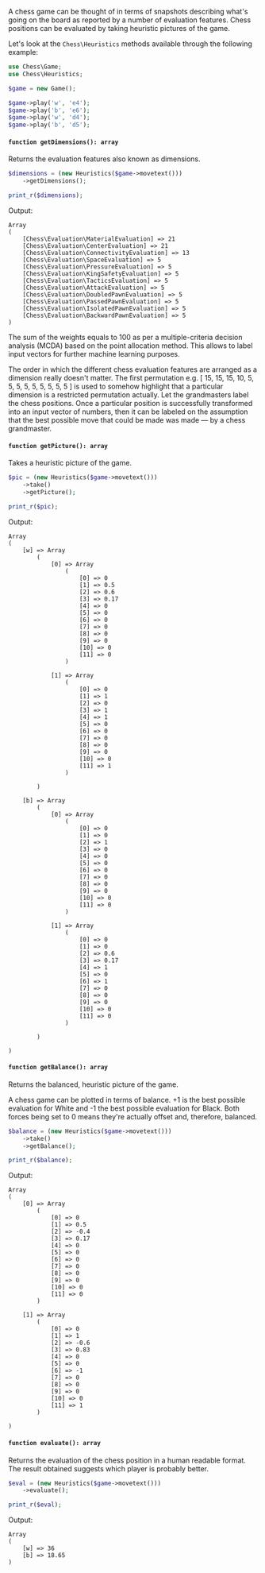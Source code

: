 A chess game can be thought of in terms of snapshots describing what's going on the board as reported by a number of evaluation features. Chess positions can be evaluated by taking heuristic pictures of the game.

Let's look at the `Chess\Heuristics` methods available through the following example:

```php
use Chess\Game;
use Chess\Heuristics;

$game = new Game();

$game->play('w', 'e4');
$game->play('b', 'e6');
$game->play('w', 'd4');
$game->play('b', 'd5');
```

#### `function getDimensions(): array`

Returns the evaluation features also known as dimensions.

```php
$dimensions = (new Heuristics($game->movetext()))
    ->getDimensions();

print_r($dimensions);
```

Output:

```text
Array
(
    [Chess\Evaluation\MaterialEvaluation] => 21
    [Chess\Evaluation\CenterEvaluation] => 21
    [Chess\Evaluation\ConnectivityEvaluation] => 13
    [Chess\Evaluation\SpaceEvaluation] => 5
    [Chess\Evaluation\PressureEvaluation] => 5
    [Chess\Evaluation\KingSafetyEvaluation] => 5
    [Chess\Evaluation\TacticsEvaluation] => 5
    [Chess\Evaluation\AttackEvaluation] => 5
    [Chess\Evaluation\DoubledPawnEvaluation] => 5
    [Chess\Evaluation\PassedPawnEvaluation] => 5
    [Chess\Evaluation\IsolatedPawnEvaluation] => 5
    [Chess\Evaluation\BackwardPawnEvaluation] => 5
)
```

The sum of the weights equals to 100 as per a multiple-criteria decision analysis (MCDA) based on the point allocation method. This allows to label input vectors for further machine learning purposes.

The order in which the different chess evaluation features are arranged as a dimension really doesn't matter. The first permutation e.g. [ 15, 15, 15, 10, 5, 5, 5, 5, 5, 5, 5, 5, 5 ] is used to somehow highlight that a particular dimension is a restricted permutation actually. Let the grandmasters label the chess positions. Once a particular position is successfully transformed into an input vector of numbers, then it can be labeled on the assumption that the best possible move that could be made was made — by a chess grandmaster.

#### `function getPicture(): array`

Takes a heuristic picture of the game.

```php
$pic = (new Heuristics($game->movetext()))
    ->take()
    ->getPicture();

print_r($pic);
```

Output:

```text
Array
(
    [w] => Array
        (
            [0] => Array
                (
                    [0] => 0
                    [1] => 0.5
                    [2] => 0.6
                    [3] => 0.17
                    [4] => 0
                    [5] => 0
                    [6] => 0
                    [7] => 0
                    [8] => 0
                    [9] => 0
                    [10] => 0
                    [11] => 0
                )

            [1] => Array
                (
                    [0] => 0
                    [1] => 1
                    [2] => 0
                    [3] => 1
                    [4] => 1
                    [5] => 0
                    [6] => 0
                    [7] => 0
                    [8] => 0
                    [9] => 0
                    [10] => 0
                    [11] => 1
                )

        )

    [b] => Array
        (
            [0] => Array
                (
                    [0] => 0
                    [1] => 0
                    [2] => 1
                    [3] => 0
                    [4] => 0
                    [5] => 0
                    [6] => 0
                    [7] => 0
                    [8] => 0
                    [9] => 0
                    [10] => 0
                    [11] => 0
                )

            [1] => Array
                (
                    [0] => 0
                    [1] => 0
                    [2] => 0.6
                    [3] => 0.17
                    [4] => 1
                    [5] => 0
                    [6] => 1
                    [7] => 0
                    [8] => 0
                    [9] => 0
                    [10] => 0
                    [11] => 0
                )

        )

)
```

#### `function getBalance(): array`

Returns the balanced, heuristic picture of the game.

A chess game can be plotted in terms of balance. +1 is the best possible evaluation for White and -1 the best possible evaluation for Black. Both forces being set to 0 means they're actually offset and, therefore, balanced.

```php
$balance = (new Heuristics($game->movetext()))
    ->take()
    ->getBalance();

print_r($balance);
```

Output:

```text
Array
(
    [0] => Array
        (
            [0] => 0
            [1] => 0.5
            [2] => -0.4
            [3] => 0.17
            [4] => 0
            [5] => 0
            [6] => 0
            [7] => 0
            [8] => 0
            [9] => 0
            [10] => 0
            [11] => 0
        )

    [1] => Array
        (
            [0] => 0
            [1] => 1
            [2] => -0.6
            [3] => 0.83
            [4] => 0
            [5] => 0
            [6] => -1
            [7] => 0
            [8] => 0
            [9] => 0
            [10] => 0
            [11] => 1
        )

)
```

#### `function evaluate(): array`

Returns the evaluation of the chess position in a human readable format. The result obtained suggests which player is probably better.

```php
$eval = (new Heuristics($game->movetext()))
    ->evaluate();

print_r($eval);
```

Output:

```text
Array
(
    [w] => 36
    [b] => 18.65
)
```

